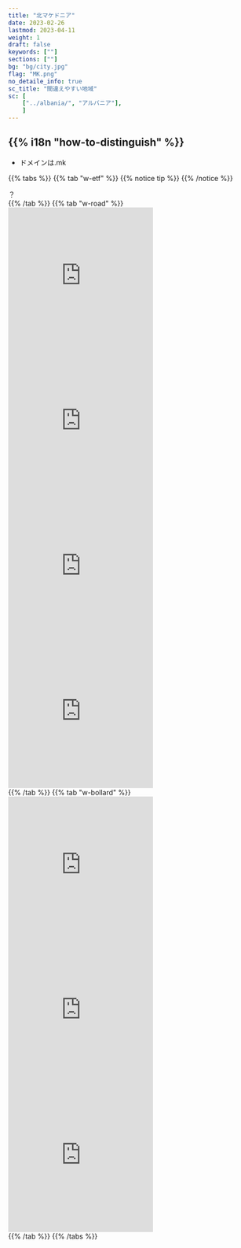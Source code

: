 ```yaml
---
title: "北マケドニア"
date: 2023-02-26
lastmod: 2023-04-11
weight: 1
draft: false
keywords: [""]
sections: [""]
bg: "bg/city.jpg"
flag: "MK.png"
no_detaile_info: true
sc_title: "間違えやすい地域"
sc: [
    ["../albania/", "アルバニア"],
    ]
---
```



<div class="main-desciption country-description">
    <h2 class="section-title">{{% i18n "how-to-distinguish" %}}</h2>
    <ul class="rule-list">
        <li>ドメインは<span class="quiz">.mk</span></li>
    </ul>
</div>




{{% tabs  %}}
{{% tab "w-etf" %}}
{{% notice tip %}}
{{% /notice %}}
<div class="googlemap-if">
？
</div>
{{% /tab %}}
{{% tab "w-road" %}}
<div class="googlemap-if">
<iframe src="https://www.google.com/maps/embed?pb=!4v1682069218303!6m8!1m7!1sQl7T-nHT7JU7Vrts7zdaFw!2m2!1d41.5174127705636!2d22.12037796058155!3f87.49892042404866!4f-4.326793061584908!5f3.325193203789971" width="295" height="295" style="border:0;" allowfullscreen="" loading="lazy" referrerpolicy="no-referrer-when-downgrade"></iframe>
<iframe src="https://www.google.com/maps/embed?pb=!4v1682069352559!6m8!1m7!1sZaJB4S1p5v9aNp6sbyugOw!2m2!1d41.78773844552082!2d22.69066501992727!3f285.4592240749697!4f-7.9942506738721875!5f3.325193203789971" width="295" height="295" style="border:0;" allowfullscreen="" loading="lazy" referrerpolicy="no-referrer-when-downgrade"></iframe>
<iframe src="https://www.google.com/maps/embed?pb=!4v1682069425558!6m8!1m7!1sxch9QuPRs9txBMIn309rsQ!2m2!1d41.61231140476448!2d21.91018557755583!3f342.05741096180657!4f-3.6873717910586095!5f3.325193203789971" width="295" height="295" style="border:0;" allowfullscreen="" loading="lazy" referrerpolicy="no-referrer-when-downgrade"></iframe>
<iframe src="https://www.google.com/maps/embed?pb=!4v1682316780613!6m8!1m7!1sLlk7prApU7NQXH_7HtrJ1g!2m2!1d42.12134111454024!2d21.66716115375619!3f243.96693159786676!4f24.72639583543966!5f3.325193203789971" width="295" height="295" style="border:0;" allowfullscreen="" loading="lazy" referrerpolicy="no-referrer-when-downgrade"></iframe>
</div>
{{% /tab %}}
{{% tab "w-bollard" %}}
<div class="googlemap-if">
<iframe src="https://www.google.com/maps/embed?pb=!4v1680354200981!6m8!1m7!1s8JLCET6LHx4XwuR--1pHzQ!2m2!1d41.77445223781045!2d20.86258415029428!3f244.64759863711743!4f-8.894598659661781!5f3.325193203789971" width="295" height="295" style="border:0;" allowfullscreen="" loading="lazy" referrerpolicy="no-referrer-when-downgrade"></iframe>
<iframe src="https://www.google.com/maps/embed?pb=!4v1682068947898!6m8!1m7!1st8LdHiL3DjoD2-uSkeI8HA!2m2!1d42.16780133482399!2d21.82883533155697!3f13.64861098794383!4f-25.260664805890514!5f3.325193203789971" width="295" height="295" style="border:0;" allowfullscreen="" loading="lazy" referrerpolicy="no-referrer-when-downgrade"></iframe>
<iframe src="https://www.google.com/maps/embed?pb=!4v1682069132262!6m8!1m7!1sQl7T-nHT7JU7Vrts7zdaFw!2m2!1d41.5174127705636!2d22.12037796058155!3f64.12781761131313!4f-12.97224089738664!5f3.325193203789971" width="295" height="295" style="border:0;" allowfullscreen="" loading="lazy" referrerpolicy="no-referrer-when-downgrade"></iframe>
</div>
{{% /tab %}}
{{% /tabs %}}
